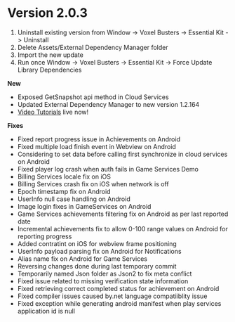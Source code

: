 # Version 2.0.3

1. Uninstall existing version from Window -> Voxel Busters -> Essential Kit -> Uninstall
2. Delete Assets/External Dependency Manager folder
3. Import the new update
4. Run once Window -> Voxel Busters -> Essential Kit -> Force Update Library Dependencies



**New**

* Exposed GetSnapshot api method in Cloud Services
* Updated External Dependency Manager to new version 1.2.164
* [Video Tutorials](https://www.youtube.com/playlist?list=PLWeGoBm1YHVgj4\_MbltHcmhY3d00iirk3) live now!

**Fixes**

* Fixed report progress issue in Achievements on Android
* Fixed multiple load finish event in Webview on Android
* Considering to set data before calling first synchronize in cloud services on Android
* Fixed player log crash when auth fails in Game Services Demo
* Billing Services locale fix on iOS
* Billing Services crash fix on iOS when network is off
* Epoch timestamp fix on Android
* UserInfo null case handling on Android
* Image login fixes in GameServices on Android
* Game Services achievements filtering fix on Android as per last reported date
* Incremental achievements fix to allow 0-100 range values on Android for reporting progress
* Added contratint on iOS for webview frame positioning
* UserInfo payload parsing fix on Android for Notifications
* Alias name fix on Android for Game Services
* Reversing changes done during last temporary commit
* Temporarily named Json folder as Json2 to fix meta conflict
* Fixed issue related to missing verification state information
* Fixed retrieving correct completed status for achievement on Android
* Fixed compiler issues caused by.net language compatiiblity issue
* Fixed exception while generating android manifest when play services application id is null



